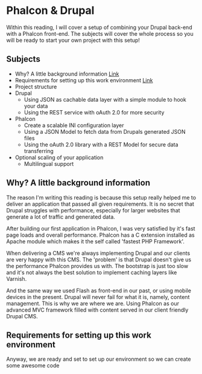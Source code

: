 Phalcon & Drupal
================
Within this reading, I will cover a setup of combining your Drupal back-end with a Phalcon front-end.
The subjects will cover the whole process so you will be ready to start your own project with this setup!

Subjects
--------
* Why? A little background information [Link](#why-a-little-background-information)
* Requirements for setting up this work environment [Link](#requirements-for-setting-up-this-work-environment)
* Project structure
* Drupal
    * Using JSON as cachable data layer with a simple module to hook your data
    * Using the REST service with oAuth 2.0 for more security
* Phalcon
    * Create a scalable INI configuration layer
    * Using a JSON Model to fetch data from Drupals generated JSON files
    * Using the oAuth 2.0 library with a REST Model for secure data transferring
* Optional scaling of your application
    * Multilingual support

Why? A little background information
------------------------------------
The reason I'm writing this reading is because this setup really helped me to deliver an application
that passed all given requirements. It is no secret that Drupal struggles with performance, especially
for larger websites that generate a lot of traffic and generated data.

After building our first application in Phalcon, I was very satisfied by it's fast page loads and
overall performance. Phalcon has a C extension installed as Apache module which makes it the self called
'fastest PHP Framework'.

When delivering a CMS we're always implementing Drupal and our clients are very happy with this CMS.
The 'problem' is that Drupal doesn't give us the performance Phalcon provides us with. The bootstrap is
just too slow and it's not always the best solution to implement caching layers like Varnish.

And the same way we used Flash as front-end in our past, or using mobile devices in the present. Drupal
will never fail for what it is, namely, content management. This is why  we are where we are. Using
Phalcon as our advanced MVC framework filled with content served in our client friendly Drupal CMS.

Requirements for setting up this work environment
-------------------------------------------------
Anyway, we are ready and set to set up our environment so we can create some awesome code